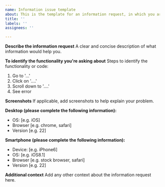 ```yaml
---
name: Information issue template
about: This is the template for an information request, in which you are not making a bug or feature request, just asking for info about the code before submitting a bug or feature.
title: ''
labels: ''
assignees: ''

---
```




**Describe the information request**
A clear and concise description of what information would help you.

**To identify the functionality you're asking about**
Steps to identify the functionality or code:
1. Go to '...'
2. Click on '....'
3. Scroll down to '....'
4. See error


**Screenshots**
If applicable, add screenshots to help explain your problem.

**Desktop (please complete the following information):**
 - OS: [e.g. iOS]
 - Browser [e.g. chrome, safari]
 - Version [e.g. 22]

**Smartphone (please complete the following information):**
 - Device: [e.g. iPhone6]
 - OS: [e.g. iOS8.1]
 - Browser [e.g. stock browser, safari]
 - Version [e.g. 22]

**Additional context**
Add any other context about the information request here.

